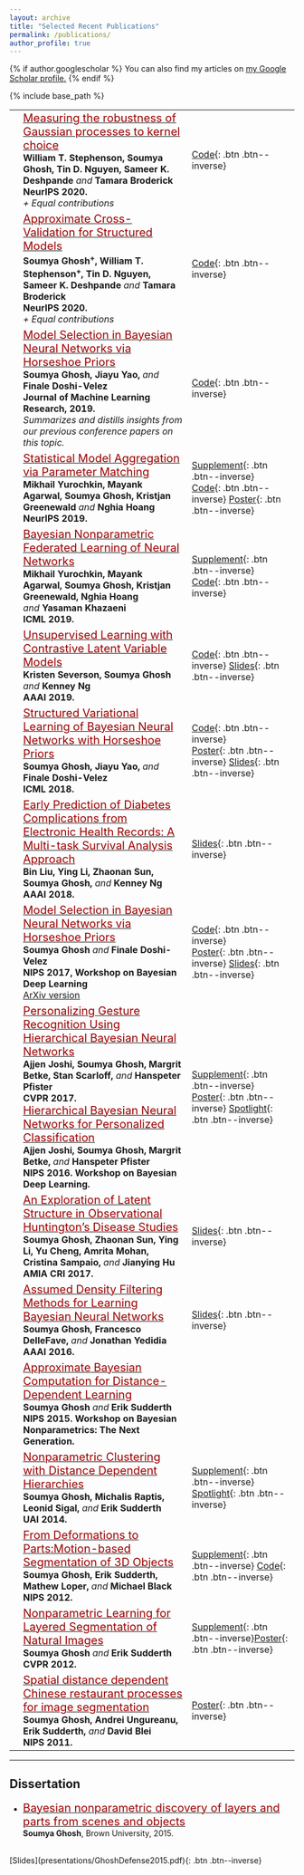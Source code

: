 ```yaml
---
layout: archive
title: "Selected Recent Publications"
permalink: /publications/
author_profile: true
---
```

{% if author.googlescholar %}
  You can also find my articles on <u><a href="{{author.googlescholar}}">my Google Scholar profile</a>.</u>
{% endif %}

{% include base_path %}

|        |          |        |
| :-------------: |:-------------| :------------ |
|    |  [<span style="color:rgb(153, 0, 0); font-size: 15pt"> Measuring the robustness of Gaussian processes to kernel choice </span>](https://arxiv.org/abs/2106.06510)  <br> <span style="font-size: 12pt"> **William T. Stephenson, Soumya Ghosh, Tin D. Nguyen, Sameer K. Deshpande** *and* **Tamara Broderick** </span><br> <span style="font-size: 12pt"> **NeurIPS 2020.** <br>*+ Equal contributions*| [Code](https://github.com/checkGP/checkGP){: .btn .btn--inverse}|
|    |  [<span style="color:rgb(153, 0, 0); font-size: 15pt"> Approximate Cross-Validation for Structured Models </span>](https://arxiv.org/abs/2006.12669)  <br> <span style="font-size: 12pt"> **Soumya Ghosh<sup>+</sup>, William T. Stephenson<sup>+</sup>, Tin D. Nguyen, Sameer K. Deshpande** *and* **Tamara Broderick** </span><br> <span style="font-size: 12pt"> **NeurIPS 2020.** <br>*+ Equal contributions*| [Code](https://github.com/SoumyaTGhosh/structured-infinitesimal-jackknife){: .btn .btn--inverse}|
|    |  [<span style="color:rgb(153, 0, 0); font-size: 15pt"> Model Selection in Bayesian Neural Networks via Horseshoe Priors  </span>](http://jmlr.org/papers/v20/19-236.html)  <br> <span style="font-size: 12pt"> **Soumya Ghosh, Jiayu Yao,** *and* **Finale Doshi-Velez** </span><br> <span style="font-size: 12pt"> **Journal of Machine Learning Research, 2019.** <br>*Summarizes and distills insights from our previous conference papers on this topic.* | [Code](https://github.com/IBM/UQ360/tree/main/uq360/models/bayesian_neural_networks){: .btn .btn--inverse}|
|    |  [<span style="color:rgb(153, 0, 0); font-size: 15pt"> Statistical Model Aggregation via Parameter Matching </span>](https://papers.nips.cc/paper/9277-statistical-model-aggregation-via-parameter-matching.pdf)  <br> <span style="font-size: 12pt"> **Mikhail Yurochkin, Mayank Agarwal, Soumya Ghosh, Kristjan Greenewald** *and* **Nghia Hoang** </span><br> <span style="font-size: 12pt"> **NeurIPS 2019.** | [Supplement](https://papers.nips.cc/paper/9277-statistical-model-aggregation-via-parameter-matching){: .btn .btn--inverse} <br> [Code](https://github.com/IBM/SPAHM){: .btn .btn--inverse} [Poster](http://soumyaghosh.com/publications/presentations/SPAHM2019.pdf){: .btn .btn--inverse}|
|    |  [<span style="color:rgb(153, 0, 0); font-size: 15pt"> Bayesian Nonparametric Federated Learning of Neural Networks </span>](http://proceedings.mlr.press/v97/yurochkin19a/yurochkin19a.pdf)  <br> <span style="font-size: 12pt"> **Mikhail Yurochkin, Mayank Agarwal, Soumya Ghosh, Kristjan Greenewald, Nghia Hoang** <br> *and* **Yasaman Khazaeni** </span><br> <span style="font-size: 12pt"> **ICML 2019.** | [Supplement](http://proceedings.mlr.press/v97/yurochkin19a/yurochkin19a-supp.pdf){: .btn .btn--inverse} <br> [Code](https://github.com/IBM/probabilistic-federated-neural-matching){: .btn .btn--inverse} |
|    |  [<span style="color:rgb(153, 0, 0); font-size: 15pt"> Unsupervised Learning with Contrastive Latent Variable Models </span>](https://arxiv.org/pdf/1811.06094.pdf)  <br> <span style="font-size: 12pt"> **Kristen Severson, Soumya Ghosh** *and* **Kenney Ng** </span><br> <span style="font-size: 12pt"> **AAAI 2019.** | [Code](https://github.com/kseverso/contrastive-LVM){: .btn .btn--inverse} [Slides](https://kseverso.github.io/pdfs/Severson_Presentation.pdf){: .btn .btn--inverse}  |
|    |  [<span style="color:rgb(153, 0, 0); font-size: 15pt"> Structured Variational Learning of Bayesian Neural Networks with Horseshoe Priors </span>](http://proceedings.mlr.press/v80/ghosh18a.html)  <br> <span style="font-size: 12pt"> **Soumya Ghosh, Jiayu Yao,** *and* **Finale Doshi-Velez** </span><br> <span style="font-size: 12pt"> **ICML 2018.** | [Code](https://github.com/IBM/UQ360/tree/main/uq360/models/bayesian_neural_networks){: .btn .btn--inverse}<br> [Poster](presentations/GhoshICML2018.pdf){: .btn .btn--inverse} [Slides](presentations/GhoshICML2018_talk.pdf){: .btn .btn--inverse}  |
|    | [<span style="color:rgb(153, 0, 0); font-size: 15pt"> Early Prediction of Diabetes Complications from Electronic Health Records: A Multi-task Survival Analysis Approach  </span>](papers/HargGhosh18AAAI.pdf)  <br> <span style="font-size: 12pt"> **Bin Liu, Ying Li, Zhaonan Sun, Soumya Ghosh,** *and* **Kenney Ng** </span><br> <span style="font-size: 12pt"> **AAAI 2018.** | [Slides](presentations/LiuAAAISlides2018.pdf){: .btn .btn--inverse} |
|  | [<span style="color:rgb(153, 0, 0); font-size: 15pt"> Model Selection in Bayesian Neural Networks via Horseshoe Priors </span>](http://bayesiandeeplearning.org/2017/papers/42.pdf)<br> <span style="font-size: 12pt"> **Soumya Ghosh** *and* **Finale Doshi-Velez**</span> <br> <span style="font-size: 12pt"> **NIPS 2017, Workshop on Bayesian Deep Learning** </span> <br> [ArXiv version](https://arxiv.org/pdf/1705.10388.pdf) |   [Code](https://github.com/dtak/hs-bnn-public/){: .btn .btn--inverse}<br> [Poster](presentations/GhoshNIPSW2017.pdf){: .btn .btn--inverse} [Slides](""){: .btn .btn--inverse}  |
|  | [<span style="color:rgb(153, 0, 0); font-size: 15pt"> Personalizing Gesture Recognition Using Hierarchical Bayesian Neural Networks</span>](papers/JoshiGhosh17CVPR.pdf)    <br> <span style="font-size: 12pt"> **Ajjen Joshi, Soumya Ghosh, Margrit Betke, Stan Scarloff,** *and* **Hanspeter Pfister**</span><br> <span style="font-size: 12pt"> **CVPR 2017.** </span> <br>[<span style="color:rgb(153, 0, 0); font-size: 15pt"> Hierarchical Bayesian Neural Networks for Personalized Classification</span>](papers/JoshiGhosh16NIPSW.pdf)<br> <span style="font-size: 12pt">**Ajjen Joshi, Soumya Ghosh, Margrit Betke,** *and* **Hanspeter Pfister**</span>   <br> <span style="font-size: 12pt"> **NIPS 2016. Workshop on Bayesian Deep Learning.** </span>|  [Supplement](http://cs-people.bu.edu/ajjendj/documents/AjjenJoshiCVPR2017_Supplement.pdf){: .btn .btn--inverse}<br> [Poster](http://cs-people.bu.edu/ajjendj/documents/AjjenJoshiNIPSW2016_Poster.pdf){: .btn .btn--inverse} [Spotlight](http://cs-people.bu.edu/ajjendj/documents/AjjenJoshiNIPSW2016_Spotlight.pdf){: .btn .btn--inverse}<br> <span style="font-size: 12pt">|
|  | [<span style="color:rgb(153, 0, 0); font-size: 15pt"> An Exploration of Latent Structure in Observational Huntington’s Disease Studies </span>](papers/Ghosh17AMIAJS.pdf) <br> <span style="font-size: 12pt"> **Soumya Ghosh, Zhaonan Sun, Ying Li, Yu Cheng, Amrita Mohan, Cristina Sampaio,** *and* **Jianying Hu** </span><br> <span style="font-size: 12pt"> **AMIA CRI 2017.** </span>| [Slides](presentations/GhoshAMIA2017.pdf){: .btn .btn--inverse} |
|  | [<span style="color:rgb(153, 0, 0); font-size: 15pt"> Assumed Density Filtering Methods for Learning Bayesian Neural Networks </span>](https://www.aaai.org/ocs/index.php/AAAI/AAAI16/paper/view/12391)<br> <span style="font-size: 12pt"> **Soumya Ghosh, Francesco DelleFave,** *and* **Jonathan Yedidia** </span> <br> <span style="font-size: 12pt"> **AAAI 2016.** </span> | [Slides](presentations/DelleFave_AAAI2016.pdf){: .btn .btn--inverse} |
|  | [<span style="color:rgb(153, 0, 0); font-size: 15pt"> Approximate Bayesian Computation for Distance-Dependent Learning </span>](papers/GhoshSudderth15NipsW.pdf)<br> <span style="font-size: 12pt"> **Soumya Ghosh** *and* **Erik Sudderth** </span> <br> <span style="font-size: 12pt"> **NIPS 2015. Workshop on Bayesian Nonparametrics: The Next Generation.** </span> |  |
|  | [<span style="color:rgb(153, 0, 0); font-size: 15pt"> Nonparametric Clustering with Distance Dependent Hierarchies </span>](papers/GhoshRaptisSigalSudderth14UAI.pdf) <br> <span style="font-size: 12pt"> **Soumya Ghosh, Michalis Raptis, Leonid Sigal,** *and* **Erik Sudderth** </span> <br> <span style="font-size: 12pt"> **UAI 2014.** </span>| [Supplement](papers/Ghosh14UAISupplement.pdf){: .btn .btn--inverse} [Spotlight](papers/Ghosh14UAISpotlight.pdf){: .btn .btn--inverse}|
|  | [<span style="color:rgb(153, 0, 0); font-size: 15pt"> From Deformations to Parts:Motion-based Segmentation of 3D Objects </span>](papers/GhoshSudderthLoperBlack12NIPS.pdf) <br> <span style="font-size: 12pt"> **Soumya Ghosh, Erik Sudderth, Mathew Loper,** *and* **Michael Black** </span> <br> <span style="font-size: 12pt"> **NIPS 2012.** </span>| [Supplement](papers/GhoshSudderthLoperBlack12NIPS.pdf){: .btn .btn--inverse} [Code](https://github.com/SoumyaTGhosh/ddcrpMeshSeg){: .btn .btn--inverse}<br> |
|  | [<span style="color:rgb(153, 0, 0); font-size: 15pt"> Nonparametric Learning for Layered Segmentation of Natural Images  </span>](papers/GhoshSudderth12CVPR.pdf) <br> <span style="font-size: 12pt"> **Soumya Ghosh** *and* **Erik Sudderth** </span> <br> <span style="font-size: 12pt"> **CVPR 2012.** </span>| [Supplement](papers/GhoshSudderth12CVPR-supplement.pdf){: .btn .btn--inverse}[Poster](presentations/GhoshCVPR2012.pdf){: .btn .btn--inverse} |
|  | [<span style="color:rgb(153, 0, 0); font-size: 15pt"> Spatial distance dependent Chinese restaurant processes for image segmentation  </span>](papers/Ghosh11NIPS.pdf) <br> <span style="font-size: 12pt"> **Soumya Ghosh, Andrei Ungureanu, Erik Sudderth,** *and* **David Blei** </span> <br> <span style="font-size: 12pt"> **NIPS 2011.** </span> | [Poster](presentations/GhoshNeurIPS2011.pdf){: .btn .btn--inverse} |

***
## Dissertation
* [<span style="color:rgb(153, 0, 0); font-size: 15pt"> Bayesian nonparametric discovery of layers and parts from scenes and objects </span>](papers/Dissertation_2015.pdf)<br> **Soumya Ghosh**, Brown University, 2015.
<br>
[Slides](presentations/GhoshDefense2015.pdf){: .btn .btn--inverse}
